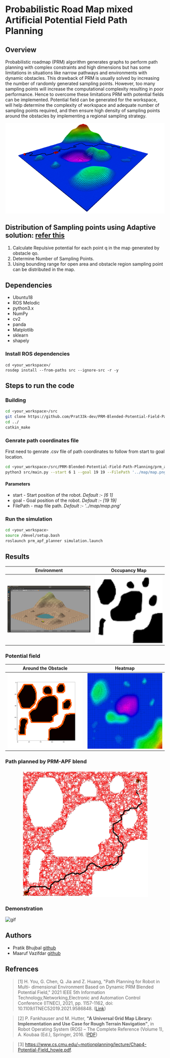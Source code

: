 # Probabilistic Road Map mixed Artificial Potential Field Path Planning
## Overview
Probabilistic roadmap (PRM) algorithm generates graphs to perform path planning with complex constraints and high dimensions but has some limitations in situations like narrow pathways and environments with dynamic obstacles. This drawback of PRM is usually solved by increasing the number of randomly generated sampling points. However, too many sampling points will increase the computational complexity resulting in poor performance. Hence to overcome these limitations PRM with potential fields can be implemented. Potential field can be generated for the workspace, will help determine the complexity of workspace and adequate number of sampling points required, and then ensure high density of sampling points around the obstacles by implementing a regional sampling strategy.

<p align="middle">
  <img src="./prm_apf_planner/results/final_output.png" />
</p>

## Distribution of Sampling points using Adaptive solution: [ refer this](./Report.pdf)  

1) Calculate Repulsive potential for each point q in the map generated by obstacle qo.
2) Determine Number of Sampling Points.
3) Using bounding range for open area and obstacle region sampling point can be distributed in the map.

## Dependencies
- Ubuntu18
- ROS Melodic
- python3.x
- NumPy
- cv2
- panda
- Matplotlib
- sklearn
- shapely
### Install ROS dependencies
```
cd <your_workspace>/
rosdep install --from-paths src --ignore-src -r -y
```

## Steps to run the code
### Building
```bash
cd <your_workspace>/src
git clone https://github.com/Prat33k-dev/PRM-Blended-Potential-Field-Path-Planning.git
cd ../
catkin_make
```
### Genrate path coordinates file
First need to genrate .csv file of path coordinates to follow from start to goal location. 
```bash
cd <your_workspace>/src/PRM-Blended-Potential-Field-Path-Planning/prm_apf_planner
python3 src/main.py --start 6 1 --goal 19 19 --FilePath '../map/map.png' 
```
#### Parameters
- start -  Start position of the robot. *Default :- [6 1]*
- goal - Goal position of the robot. *Default :- [19 19]*
- FilePath -  map file path. *Default :- '../map/map.png'*

### Run the simulation
```bash
cd <your_workspace>
source /devel/setup.bash
roslaunch prm_apf_planner simulation.launch
```

## Results
Environment| Occupancy Map
:-:|:-:
![env](./prm_apf_planner/results/environment.png) |  ![env](./prm_apf_planner/results/map.png) 

### **Potential field**
Around the Obstacle | Heatmap
:-:|:-:
![env](./prm_apf_planner/results/obs_heat.png) | ![env](./prm_apf_planner/results/heatmap.png) 

### **Path planned by PRM-APF blend**
<p align="middle">
  <img src="./prm_apf_planner/results/final_pathb.png" width="400" />
</p>

### **Demonstration**
![gif](./prm_apf_planner/results/demo-video.gif) 

## Authors
- Pratik Bhujbal [github](https://github.com/Prat33k-dev)
- Maaruf Vazifdar [github]()
## Refrences
> [1] H. You, G. Chen, Q. Jia and Z. Huang, 
> "Path Planning for Robot in Multi-
> dimensional Environment Based on Dynamic PRM Blended Potential
> Field," 2021 IEEE 5th Information Technology,Networking,Electronic
> and Automation Control Conference (ITNEC), 2021, pp. 1157-1162, doi:
> 10.1109/ITNEC52019.2021.9586848. ([Link](https://ieeexplore.ieee.org/abstract/document/9586848?casa_token=dPIeCWMbyvUAAAAA:jaPm7QkSNuVRAEtBoYQxnqkooVTZvR46ZT57qmRl7oLrsUHyPHaxxCWyf2-y8w6I4ts5512YXQ))

> [2] P. Fankhauser and M. Hutter,
> **"A Universal Grid Map Library: Implementation and Use Case for Rough Terrain Navigation"**,
> in Robot Operating System (ROS) – The Complete Reference (Volume 1), A. Koubaa (Ed.), Springer, 2016. ([PDF](http://www.researchgate.net/publication/284415855))

> [3] https://www.cs.cmu.edu/~motionplanning/lecture/Chap4-Potential-Field_howie.pdf.
